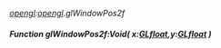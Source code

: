 _[opengl](../../modules/opengl/opengl-module.md):[opengl](../../modules/opengl/opengl-module.md).glWindowPos2f_
##### Function glWindowPos2f:Void( x:[GLfloat](../../modules/opengl/opengl-glfloat.md),y:[GLfloat](../../modules/opengl/opengl-glfloat.md) )
